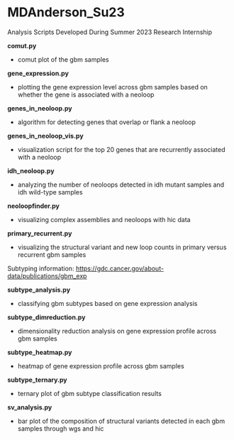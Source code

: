 # MDAnderson_Su23
Analysis Scripts Developed During Summer 2023 Research Internship

**comut.py**<br>
- comut plot of the gbm samples

**gene_expression.py**<br>
- plotting the gene expression level across gbm samples based on whether the gene is associated with a neoloop

**genes_in_neoloop.py**<br>
- algorithm for detecting genes that overlap or flank a neoloop

**genes_in_neoloop_vis.py**<br>
- visualization script for the top 20 genes that are recurrently associated with a neoloop

**idh_neoloop.py**<br>
- analyzing the number of neoloops detected in idh mutant samples and idh wild-type samples

**neoloopfinder.py**<br>
- visualizing complex assemblies and neoloops with hic data

**primary_recurrent.py**<br>
- visualizing the structural variant and new loop counts in primary versus recurrent gbm samples

Subtyping information: https://gdc.cancer.gov/about-data/publications/gbm_exp

**subtype_analysis.py**<br>
- classifying gbm subtypes based on gene expression analysis

**subtype_dimreduction.py**<br>
- dimensionality reduction analysis on gene expression profile across gbm samples

**subtype_heatmap.py**<br>
- heatmap of gene expression profile across gbm samples

**subtype_ternary.py**<br>
- ternary plot of gbm subtype classification results

**sv_analysis.py**<br>
- bar plot of the composition of structural variants detected in each gbm samples through wgs and hic
